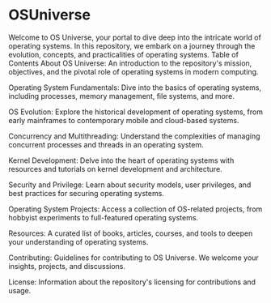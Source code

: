 # OSUniverse
Welcome to OS Universe, your portal to dive deep into the intricate world of operating systems. In this repository, we embark on a journey through the evolution, concepts, and practicalities of operating systems.
Table of Contents
About OS Universe: An introduction to the repository's mission, objectives, and the pivotal role of operating systems in modern computing.

Operating System Fundamentals: Dive into the basics of operating systems, including processes, memory management, file systems, and more.

OS Evolution: Explore the historical development of operating systems, from early mainframes to contemporary mobile and cloud-based systems.

Concurrency and Multithreading: Understand the complexities of managing concurrent processes and threads in an operating system.

Kernel Development: Delve into the heart of operating systems with resources and tutorials on kernel development and architecture.

Security and Privilege: Learn about security models, user privileges, and best practices for securing operating systems.

Operating System Projects: Access a collection of OS-related projects, from hobbyist experiments to full-featured operating systems.

Resources: A curated list of books, articles, courses, and tools to deepen your understanding of operating systems.

Contributing: Guidelines for contributing to OS Universe. We welcome your insights, projects, and discussions.

License: Information about the repository's licensing for contributions and usage.
